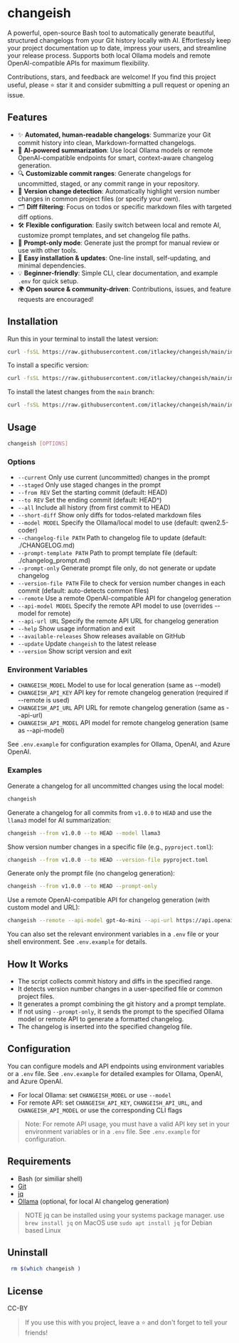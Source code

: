 # changeish

A powerful, open-source Bash tool to automatically generate beautiful, structured changelogs from your Git history locally with AI. Effortlessly keep your project documentation up to date, impress your users, and streamline your release process. Supports both local Ollama models and remote OpenAI-compatible APIs for maximum flexibility.

Contributions, stars, and feedback are welcome! If you find this project useful, please ⭐️ star it and consider submitting a pull request or opening an issue.

## Features

- ✨ **Automated, human-readable changelogs**: Summarize your Git commit history into clean, Markdown-formatted changelogs.
- 🤖 **AI-powered summarization**: Use local Ollama models or remote OpenAI-compatible endpoints for smart, context-aware changelog generation.
- 🔍 **Customizable commit ranges**: Generate changelogs for uncommitted, staged, or any commit range in your repository.
- 📝 **Version change detection**: Automatically highlight version number changes in common project files (or specify your own).
- 🗂️ **Diff filtering**: Focus on todos or specific markdown files with targeted diff options.
- 🛠️ **Flexible configuration**: Easily switch between local and remote AI, customize prompt templates, and set changelog file paths.
- 🧩 **Prompt-only mode**: Generate just the prompt for manual review or use with other tools.
- 🚀 **Easy installation & updates**: One-line install, self-updating, and minimal dependencies.
- 💡 **Beginner-friendly**: Simple CLI, clear documentation, and example `.env` for quick setup.
- 🌍 **Open source & community-driven**: Contributions, issues, and feature requests are encouraged!

## Installation

Run this in your terminal to install the latest version:

```bash
curl -fsSL https://raw.githubusercontent.com/itlackey/changeish/main/install.sh | sh
```

To install a specific version:

```bash
curl -fsSL https://raw.githubusercontent.com/itlackey/changeish/main/install.sh | sh -s -- --version v0.1.9
```

To install the latest changes from the `main` branch:

```bash
curl -fsSL https://raw.githubusercontent.com/itlackey/changeish/main/install.sh | sh -s -- --version main
```

## Usage

```sh
changeish [OPTIONS]
```

### Options

- `--current`               Only use current (uncommitted) changes in the prompt
- `--staged`                Only use staged changes in the prompt
- `--from REV`              Set the starting commit (default: HEAD)
- `--to REV`                Set the ending commit (default: HEAD^)
- `--all`                   Include all history (from first commit to HEAD)
- `--short-diff`            Show only diffs for todos-related markdown files
- `--model MODEL`           Specify the Ollama/local model to use (default: qwen2.5-coder)
- `--changelog-file PATH`   Path to changelog file to update (default: ./CHANGELOG.md)
- `--prompt-template PATH`  Path to prompt template file (default: ./changelog_prompt.md)
- `--prompt-only`           Generate prompt file only, do not generate or update changelog
- `--version-file PATH`     File to check for version number changes in each commit (default: auto-detects common files)
- `--remote`                Use a remote OpenAI-compatible API for changelog generation
- `--api-model MODEL`       Specify the remote API model to use (overrides --model for remote)
- `--api-url URL`           Specify the remote API URL for changelog generation
- `--help`                  Show usage information and exit
- `--available-releases`    Show releases available on GitHub
- `--update`                Update `changeish` to the latest release
- `--version`               Show script version and exit

### Environment Variables

- `CHANGEISH_MODEL`         Model to use for local generation (same as --model)
- `CHANGEISH_API_KEY`       API key for remote changelog generation (required if --remote is used)
- `CHANGEISH_API_URL`       API URL for remote changelog generation (same as --api-url)
- `CHANGEISH_API_MODEL`     API model for remote changelog generation (same as --api-model)

See `.env.example` for configuration examples for Ollama, OpenAI, and Azure OpenAI.

### Examples

Generate a changelog for all uncommitted changes using the local model:

```bash
changeish
```

Generate a changelog for all commits from `v1.0.0` to `HEAD` and use the `llama3` model for AI summarization:

```sh
changeish --from v1.0.0 --to HEAD --model llama3
```

Show version number changes in a specific file (e.g., `pyproject.toml`):

```sh
changeish --from v1.0.0 --to HEAD --version-file pyproject.toml
```

Generate only the prompt file (no changelog generation):

```sh
changeish --from v1.0.0 --to HEAD --prompt-only
```

Use a remote OpenAI-compatible API for changelog generation (with custom model and URL):

```sh
changeish --remote --api-model gpt-4o-mini --api-url https://api.openai.com/v1/chat/completions
```

You can also set the relevant environment variables in a `.env` file or your shell environment. See `.env.example` for details.

## How It Works

- The script collects commit history and diffs in the specified range.
- It detects version number changes in a user-specified file or common project files.
- It generates a prompt combining the git history and a prompt template.
- If not using `--prompt-only`, it sends the prompt to the specified Ollama model or remote API to generate a formatted changelog.
- The changelog is inserted into the specified changelog file.

## Configuration

You can configure models and API endpoints using environment variables or a `.env` file. See `.env.example` for detailed examples for Ollama, OpenAI, and Azure OpenAI.

- For local Ollama: set `CHANGEISH_MODEL` or use `--model`
- For remote API: set `CHANGEISH_API_KEY`, `CHANGEISH_API_URL`, and `CHANGEISH_API_MODEL` or use the corresponding CLI flags

> Note: For remote API usage, you must have a valid API key set in your environment variables or in a `.env` file. See `.env.example` for configuration.

## Requirements

- Bash (or similiar shell)
- [Git](https://git-scm.com/)
- [jq](https://jqlang.org/)
- [Ollama](https://ollama.com/) (optional, for local AI changelog generation)

> NOTE
> jq can be installed using your systems package manager. 
> use `brew install jq` on MacOS
> use `sudo apt install jq` for Debian based Linux

## Uninstall

```bash
 rm $(which changeish )
```

## License

CC-BY

> If you use this with you project, leave a :star: and don't forget to tell your friends!
